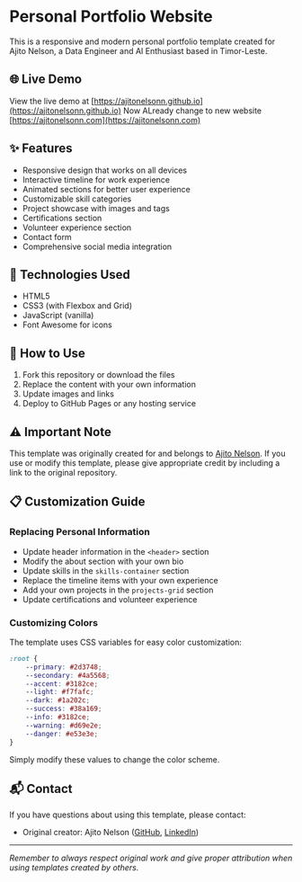 # Personal Portfolio Website

This is a responsive and modern personal portfolio template created for Ajito Nelson, a Data Engineer and AI Enthusiast based in Timor-Leste.

## 🌐 Live Demo

View the live demo at [https://ajitonelsonn.github.io](https://ajitonelsonn.github.io)
Now ALready change to new website [https://ajitonelsonn.com](https://ajitonelsonn.com)
## ✨ Features

- Responsive design that works on all devices
- Interactive timeline for work experience
- Animated sections for better user experience
- Customizable skill categories
- Project showcase with images and tags
- Certifications section
- Volunteer experience section
- Contact form
- Comprehensive social media integration

## 🚀 Technologies Used

- HTML5
- CSS3 (with Flexbox and Grid)
- JavaScript (vanilla)
- Font Awesome for icons

## 🔧 How to Use

1. Fork this repository or download the files
2. Replace the content with your own information
3. Update images and links
4. Deploy to GitHub Pages or any hosting service

## ⚠️ Important Note

This template was originally created for and belongs to [Ajito Nelson](https://github.com/ajitonelsonn). If you use or modify this template, please give appropriate credit by including a link to the original repository.

## 📋 Customization Guide

### Replacing Personal Information

- Update header information in the `<header>` section
- Modify the about section with your own bio
- Update skills in the `skills-container` section
- Replace the timeline items with your own experience
- Add your own projects in the `projects-grid` section
- Update certifications and volunteer experience

### Customizing Colors

The template uses CSS variables for easy color customization:

```css
:root {
    --primary: #2d3748;
    --secondary: #4a5568;
    --accent: #3182ce;
    --light: #f7fafc;
    --dark: #1a202c;
    --success: #38a169;
    --info: #3182ce;
    --warning: #d69e2e;
    --danger: #e53e3e;
}
```

Simply modify these values to change the color scheme.

## 📬 Contact

If you have questions about using this template, please contact:
- Original creator: Ajito Nelson ([GitHub](https://github.com/ajitonelsonn), [LinkedIn](https://linkedin.com/in/ajitonelson))

---

*Remember to always respect original work and give proper attribution when using templates created by others.*
